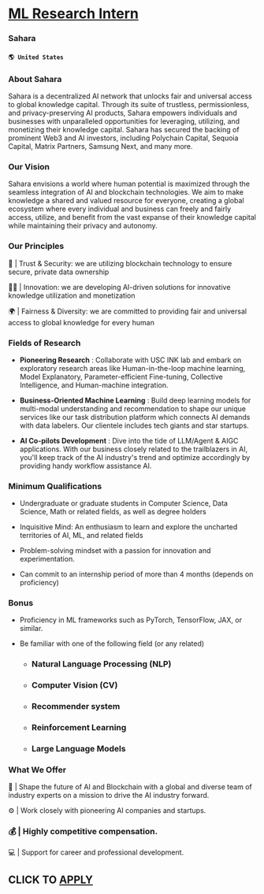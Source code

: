 # [ML Research Intern](https://www.remotewlb.com/apply/ml-research-intern)  
### Sahara  
#### `🌎 United States`  

### **About Sahara**

Sahara is a decentralized AI network that unlocks fair and universal access to global knowledge capital. Through its suite of trustless, permissionless, and privacy-preserving AI products, Sahara empowers individuals and businesses with unparalleled opportunities for leveraging, utilizing, and monetizing their knowledge capital. Sahara has secured the backing of prominent Web3 and AI investors, including Polychain Capital, Sequoia Capital, Matrix Partners, Samsung Next, and many more.

### **Our Vision**

Sahara envisions a world where human potential is maximized through the seamless integration of AI and blockchain technologies. We aim to make knowledge a shared and valued resource for everyone, creating a global ecosystem where every individual and business can freely and fairly access, utilize, and benefit from the vast expanse of their knowledge capital while maintaining their privacy and autonomy.

###  **Our Principles**

🔐 | Trust & Security: we are utilizing blockchain technology to ensure secure, private data ownership

🧑‍💻 | Innovation: we are developing AI-driven solutions for innovative knowledge utilization and monetization

🌍 | Fairness & Diversity: we are committed to providing fair and universal access to global knowledge for every human

### Fields of Research

  * **Pioneering Research** : Collaborate with USC INK lab and embark on exploratory research areas like Human-in-the-loop machine learning, Model Explanatory, Parameter-efficient Fine-tuning, Collective Intelligence, and Human-machine integration.

  * **Business-Oriented Machine Learning** : Build deep learning models for multi-modal understanding and recommendation to shape our unique services like our task distribution platform which connects AI demands with data labelers. Our clientele includes tech giants and star startups.

  * **AI Co-pilots Development** : Dive into the tide of LLM/Agent & AIGC applications. With our business closely related to the trailblazers in AI, you'll keep track of the AI industry's trend and optimize accordingly by providing handy workflow assistance AI.

### Minimum Qualifications

  * Undergraduate or graduate students in Computer Science, Data Science, Math or related fields, as well as degree holders

  * Inquisitive Mind: An enthusiasm to learn and explore the uncharted territories of AI, ML, and related fields

  * Problem-solving mindset with a passion for innovation and experimentation.

  * Can commit to an internship period of more than 4 months (depends on proficiency)

### Bonus

  * Proficiency in ML frameworks such as PyTorch, TensorFlow, JAX, or similar.

  * Be familiar with one of the following field (or any related)

    * ### Natural Language Processing (NLP)

    * ### Computer Vision (CV)

    * ### Recommender system

    * ### Reinforcement Learning

    * ### Large Language Models

### **What We Offer**

🤖 | Shape the future of AI and Blockchain with a global and diverse team of industry experts on a mission to drive the AI industry forward.

⚙️ | Work closely with pioneering AI companies and startups.

### 💰 | Highly competitive compensation.

💻 | Support for career and professional development.

  
## CLICK TO [APPLY](https://www.remotewlb.com/apply/ml-research-intern)


